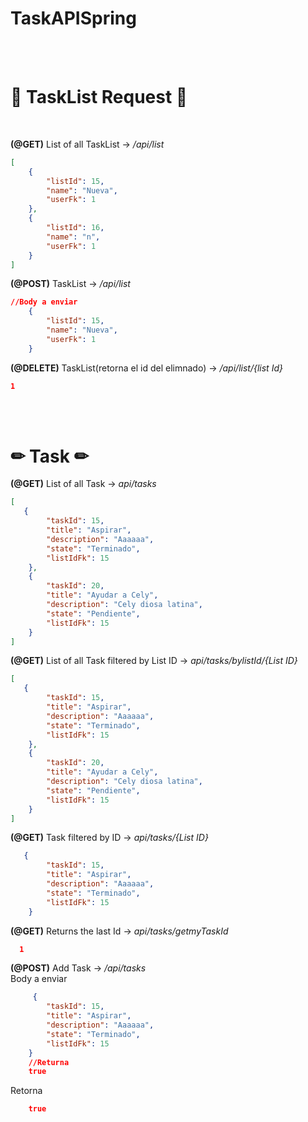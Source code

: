 # TaskAPISpring
</br></br>

# 📃 TaskList Request 📃

</br>

**(@GET)** List of all TaskList -> */api/list*
```json
[
    {
        "listId": 15,
        "name": "Nueva",
        "userFk": 1
    },
    {
        "listId": 16,
        "name": "n",
        "userFk": 1
    }
]
```

**(@POST)** TaskList -> */api/list*
```json
//Body a enviar
    {
        "listId": 15,
        "name": "Nueva",
        "userFk": 1
    }
```
**(@DELETE)** TaskList(retorna el id del elimnado) -> */api/list/{list Id}*
```json
1
```
</br></br>

# ✏ Task ✏

**(@GET)** List of all Task -> *api/tasks*
```json
[
   {
        "taskId": 15,
        "title": "Aspirar",
        "description": "Aaaaaa",
        "state": "Terminado",
        "listIdFk": 15
    },
    {
        "taskId": 20,
        "title": "Ayudar a Cely",
        "description": "Cely diosa latina",
        "state": "Pendiente",
        "listIdFk": 15
    }
]
```
**(@GET)** List of all Task filtered by List ID -> *api/tasks/bylistId/{List ID}*
```json
[
   {
        "taskId": 15,
        "title": "Aspirar",
        "description": "Aaaaaa",
        "state": "Terminado",
        "listIdFk": 15
    },
    {
        "taskId": 20,
        "title": "Ayudar a Cely",
        "description": "Cely diosa latina",
        "state": "Pendiente",
        "listIdFk": 15
    }
]
```
**(@GET)** Task filtered by ID -> *api/tasks/{List ID}*
```json
   {
        "taskId": 15,
        "title": "Aspirar",
        "description": "Aaaaaa",
        "state": "Terminado",
        "listIdFk": 15
    }
```
**(@GET)** Returns the last Id -> *api/tasks/getmyTaskId*
```json
  1
```

**(@POST)** Add Task -> */api/tasks*
</br>
Body a enviar
```json
     {
        "taskId": 15,
        "title": "Aspirar",
        "description": "Aaaaaa",
        "state": "Terminado",
        "listIdFk": 15
    }
    //Returna
    true
```
Retorna
```json
    true
```
